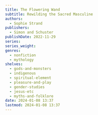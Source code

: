 ```yaml
---
title: The Flowering Wand
subtitle: Rewilding the Sacred Masculine
authors:
  - Sophie Strand
publishers:
  - Simon and Schuster
publishDate: 2022-11-29
series: 
series_weight: 
genres:
  - nonfiction
  - mythology
shelves:
  - gods-and-monsters
  - indigenous
  - spiritual-element
  - pleasure-and-play
  - gender-studies
  - jesus-etc
  - myths-and-folklore
date: 2024-01-08 13:37
lastmod: 2024-01-08 13:37
---
```

